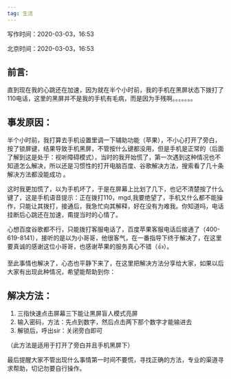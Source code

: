 ```yaml
---
tag: 生活
---
```


写作时间：2020-03-03，16:53

北京时间：2020-03-03，16:53

## 前言:

直到现在我的心跳还在加速，因为就在半个小时前，我的手机在黑屏状态下拨打了110电话，这里的黑屏并不是我的手机有毛病，而是因为手残啊。。。。。。。

## 事发原因：

半个小时前，我打算去手机设置里调一下辅助功能（苹果），不小心打开了旁白，按了锁屏键，结果导致手机黑屏，不管按什么键都没用，但是手机是正常的（后面了解到这是处于：视听障碍模式），当时的我开始慌了，第一次遇到这种情况也不知道怎么解决，所以还是习惯性的打开电脑百度、谷歌解决方法，搜索看了几十条解决方法都没能成功 。

这时我更加慌了，以为手机坏了，于是在屏幕上比划了几下，也记不清楚按了什么键了，这是手机语音提示：正在拨打110，mgd,我要绝望了，手机又什么都不能操作，只能让其拨打，接通后，我急忙向其解释，好在没有为难我。你知道吗，电话挂断后心跳还在加速，甭提当时的心情了。

心想百度谷歌都不行，只能拨打客服电话了，百度苹果客服电话后接通了（400-619-8141），接听的是以为小哥哥，他很客气，在一番指导下终于解决了，在这里要真诚的感谢这位小哥哥，也感谢苹果的服务真心不错（👍）。

至此事情也解决了，心态也平静下来了，在这里把解决方法分享给大家，如果以后大家有出现此种情况，希望能帮助到你：

## 解决方法：

1. 三指快速点击屏幕三下能让黑屏盲人模式亮屏
2. 输入密码，方法：先点到数字，然后点击两下那个数字才能输进去
3. 解锁后，呼出sir：关闭旁白即可

（此方法是适用于打开了旁白并且手机黑屏下）

最后提醒大家不管出现什么事情第一时间不要慌，寻找正确的方法，专业的渠道寻求帮助，切记勿要自行操作。